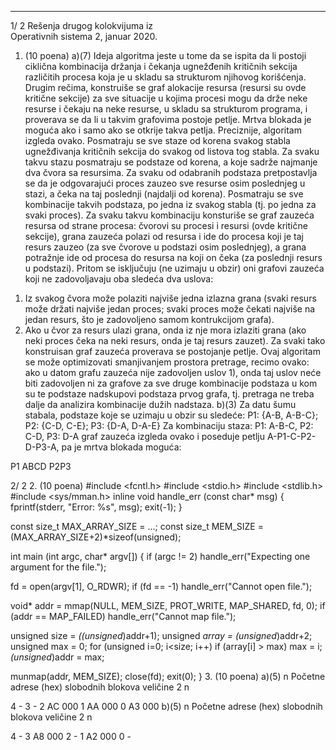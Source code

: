 --------------------------------------------------------------------------------


1/  2 
Rešenja drugog kolokvijuma iz  
Operativnih sistema 2, januar 2020. 
1. (10 poena) a)(7) Ideja algoritma jeste u tome da se ispita da li postoji ciklična kombinacija 
držanja i čekanja ugnežđenih kritičnih sekcija različitih procesa koja je u skladu sa strukturom 
njihovog korišćenja. Drugim rečima, konstruiše se graf alokacije resursa (resursi su ovde 
kritične sekcije) za sve situacije u kojima procesi mogu da drže neke resurse i čekaju na neke 
resurse, u skladu sa strukturom programa, i proverava se da li u takvim grafovima postoje 
petlje. Mrtva blokada je moguća ako i samo ako se otkrije takva petlja. 
Preciznije, algoritam izgleda ovako. Posmatraju se sve staze od korena svakog stabla 
ugnežđivanja kritičnih sekcija do svakog od listova tog stabla. Za svaku takvu stazu 
posmatraju se podstaze od korena, a koje sadrže najmanje dva čvora sa resursima. Za svaku 
od odabranih podstaza pretpostavlja se da je odgovarajući proces zauzeo sve resurse osim 
poslednjeg u stazi, a čeka na taj poslednji (najdalji od korena). Posmatraju se sve kombinacije 
takvih podstaza, po jedna iz svakog stabla (tj. po jedna za svaki proces). Za svaku takvu 
kombinaciju konsturiše se graf zauzeća resursa od strane procesa: čvorovi su procesi i resursi 
(ovde kritične sekcije), grana zauzeća polazi od resursa i ide do procesa koji je taj resurs 
zauzeo (za sve čvorove u podstazi osim poslednjeg), a grana potražnje ide od procesa do 
resursa na koji on čeka (za poslednji resurs u podstazi). Pritom se isključuju (ne uzimaju u 
obzir) oni grafovi zauzeća koji ne zadovoljavaju oba sledeća dva uslova: 
1) Iz svakog čvora može polaziti najviše jedna izlazna grana (svaki resurs može držati najviše 
jedan proces; svaki proces može čekati najviše na jedan resurs, što je zadovoljeno samom 
kontrukcijom grafa). 
2) Ako u čvor za resurs ulazi grana, onda iz nje mora izlaziti grana (ako neki proces čeka na 
neki resurs, onda je taj resurs zauzet). 
Za svaki tako konstruisan graf zauzeća proverava se postojanje petlje. 
Ovaj algoritam se može optimizovati smanjivanjem prostora pretrage, recimo ovako: ako u 
datom grafu zauzeća nije zadovoljen uslov 1), onda taj uslov neće biti zadovoljen ni za 
grafove za sve druge kombinacije podstaza u kom su te podstaze nadskupovi podstaza prvog 
grafa, tj. pretraga ne treba dalje da analizira kombinacije dužih nadstaza. 
b)(3) Za datu šumu stabala, podstaze koje se uzimaju u obzir su sledeće: 
P1: {A-B, A-B-C}; P2: {C-D, C-E}; P3: {D-A, D-A-E} 
Za kombinaciju staza: P1: A-B-C, P2: C-D, P3: D-A graf zauzeća izgleda ovako i poseduje 
petlju A-P1-C-P2-D-P3-A, pa je mrtva blokada moguća: 
 
 
P1
ABCD
P2P3

2/  2 
2. (10 poena) 
#include <fcntl.h> 
#include <stdio.h> 
#include <stdlib.h> 
#include <sys/mman.h> 
inline void handle_err (const char* msg) { 
  fprintf(stderr, "Error: %s", msg); exit(-1); 
} 
 
const size_t MAX_ARRAY_SIZE = ...; 
const size_t MEM_SIZE = (MAX_ARRAY_SIZE+2)*sizeof(unsigned); 
 
int main (int argc, char* argv[]) { 
  if (argc != 2) handle_err("Expecting one argument for the file."); 
 
  fd = open(argv[1], O_RDWR); 
  if (fd == -1) handle_err("Cannot open file."); 
 
  void* addr = mmap(NULL, MEM_SIZE, PROT_WRITE, MAP_SHARED, fd, 0); 
  if (addr == MAP_FAILED) handle_err("Cannot map file."); 
 
  unsigned size = *((unsigned*)addr+1); 
  unsigned *array = (unsigned*)addr+2; 
  unsigned max = 0; 
  for (unsigned i=0; i<size; i++) 
    if (array[i] > max) max = i; 
  *(unsigned*)addr = max; 
 
  munmap(addr, MEM_SIZE); 
  close(fd); 
  exit(0); 
} 
3. (10 poena) 
a)(5) 
n 
Početne adrese (hex) slobodnih blokova veličine 2
n
 
4 - 
3 - 
2 AC 000 
1 AA 000 
0 A3 000 
b)(5) 
n 
Početne adrese (hex) slobodnih blokova veličine 2
n
 
4 - 
3 A8 000 
2 - 
1 A2 000 
0 - 
 